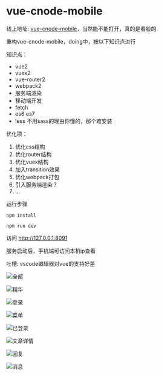 # vue-cnode-mobile

线上地址: [vue-cnode-mobile](https://soulcm.github.io/vue-cnode-mobile/)，当然能不能打开，真的是看脸的

重构vue-cnode-mobile，doing中，按以下知识点进行

知识点：
* vue2
* vuex2
* vue-router2
* webpack2
* 服务端渲染
* 移动端开发
* fetch
* es6 es7
* less 不用sass的理由你懂的，那个难安装

优化项：
1. 优化css结构
2. 优化router结构
3. 优化vuex结构
4. 加入transition效果
5. 优化webpack打包
5. 引入服务端渲染？
6. ...


运行步骤
```
npm install

npm run dev
```

访问 http://127.0.0.1:8091

服务启动后，手机端可访问本机ip查看


吐槽: vscode编辑器对vue的支持好差


![全部](./snapshoot/all.jpg)

![精华](./snapshoot/good.jpg)

![登录](./snapshoot/login.jpg)

![菜单](./snapshoot/menu.jpg)

![已登录](./snapshoot/islogin.jpg)

![文章详情](./snapshoot/topic.jpg)

![回复](./snapshoot/reply.jpg)

![消息](./snapshoot/message.jpg)
